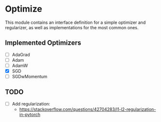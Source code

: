# Optimize

This module contains an interface definition for a simple optimizer and regularizer,
as well as implementations for the most common ones.

## Implemented Optimizers

- [ ] AdaGrad
- [ ] Adam
- [ ] AdamW
- [X] SGD
- [ ] SGDwMomentum

## TODO

- [ ] Add regularization:
    - <https://stackoverflow.com/questions/42704283/l1-l2-regularization-in-pytorch>

